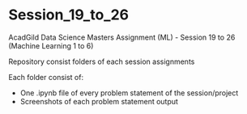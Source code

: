 # Session_19_to_26
AcadGild Data Science Masters Assignment (ML) - Session 19 to 26 (Machine Learning 1 to 6)

Repository consist folders of each session assignments

Each folder consist of:
- One .ipynb file of every problem statement of the session/project
- Screenshots of each problem statement output
